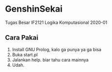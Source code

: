 # GenshinSekai
Tugas Besar IF2121 Logika Komputasional 2020-01

## Cara Pakai
1. Install GNU Prolog, kalo  ga punya ya ga bisa
2. Buka start.pl
3. Jalankan help. biar tahu cara mainnya
4. Udah.
